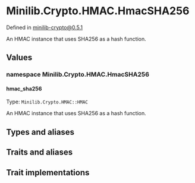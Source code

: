 # Minilib.Crypto.HMAC.HmacSHA256

Defined in minilib-crypto@0.5.1

An HMAC instance that uses SHA256 as a hash function.

## Values

### namespace Minilib.Crypto.HMAC.HmacSHA256

#### hmac_sha256

Type: `Minilib.Crypto.HMAC::HMAC`

An HMAC instance that uses SHA256 as a hash function.

## Types and aliases

## Traits and aliases

## Trait implementations